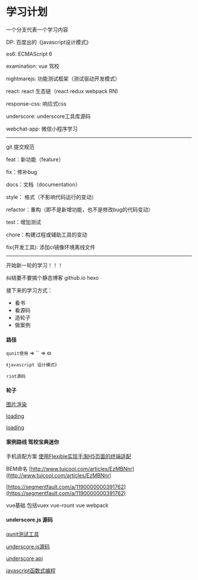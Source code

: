 学习计划
======

一个分支代表一个学习内容

DP: 百度出的《javascript设计模式》

es6: ECMAScript 6

examination: vue 驾校

nightmarejs: 功能测试框架（测试驱动开发模式）

react: react 生态链（react redux webpack RN)

response-css: 响应式css

underscore: underscore工具库源码

webchat-app: 微信小程序学习
____
git 提交规范

feat：新功能（feature）

fix：修补bug

docs：文档（documentation）

style： 格式（不影响代码运行的变动）

refactor：重构（即不是新增功能，也不是修改bug的代码变动）

test：增加测试

chore：构建过程或辅助工具的变动

fix(开发工具): 添加ci镜像环境离线文件
________

开始新一轮的学习！！！

纠结要不要搞个静态博客 github.io  hexo

接下来的学习方式：

- 看书
- 看源码
- 造轮子
- 做案例

#### 路径

`qunit使用` => `` => `《》`
 
`《javascript 设计模式》`

`riot源码`


#### 轮子

[图片渲染](http://www.w3cfuns.com/notes/31796/05688ab357e95b7f2b3644127a75b371.html)

[loading](http://www.w3cfuns.com/notes/31986/7c200e070caee2a358f6aa13ca81446e.html)

[loading](http://www.w3cfuns.com/notes/34258/923a1bc5eeef78aefd57e53b3cb4ba5e.html)

#### 案例路线 驾校宝典迷你

手机适配方案
[使用Flexible实现手淘H5页面的终端适配](https://github.com/amfe/article/issues/17)

BEM命名
[http://www.tuicool.com/articles/EzMBNnr](http://www.tuicool.com/articles/EzMBNnr)

[https://segmentfault.com/a/1190000000391762](https://segmentfault.com/a/1190000000391762)

vue基础 包括vuex vue-rount vue webpack

#### underscore.js 源码

[qunit测试工具](https://github.com/jquery/qunit)

[underscore.js源码](http://www.css88.com/doc/underscore/docs/underscore.html)

[underscore api](http://www.css88.com/doc/underscore/)

[javascript函数式编程]()